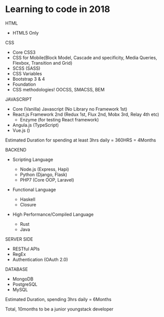 
<h1>Learning to code in 2018</h1>


HTML
- HTML5 Only
 
CSS
- Core CSS3 
- CSS for Mobile(Block Model, Cascade and specificity, Media Queries, Flexbox, Transition and Grid)
- SCSS (SASS)
- CSS Variables
- Bootstrap 3 & 4
- Foundation 
- CSS methodologies! OOCSS, SMACSS, BEM

JAVASCRIPT
- Core (Vanilla) Javascript (No Library no Framework 1st)
- React.js Framework 2nd (Redux 1st, Flux 2nd,  Mobx 3rd, Relay 4th etc)
  - Enzyme (for testing React framework)
- Angula.js (TypeScript)
- Vue.js ()

Estimated Duration for spending at least 3hrs daily = 360HRS = 4Months 

<!--Voila, Dust You Resume and Start Applying for Job as a Frontend Developer-->

BACKEND
- Scripting Language
  - Node.js (Express, Hapi)
  - Python (Django, Flask)
  - PHP7 (Core OOP, Laravel)

- Functional Language
  - Haskell
  - Closure

- High Performance/Compiled Language
  - Rust
  - Java

SERVER SIDE 
- RESTful APIs
- RegEx
- Authentication (OAuth 2.0)

DATABASE
- MongoDB
- PostgreSQL
- MySQL

Estimated Duration, spending 3hrs daily = 6Months

Total, 10months to be a junior youngstack developer




